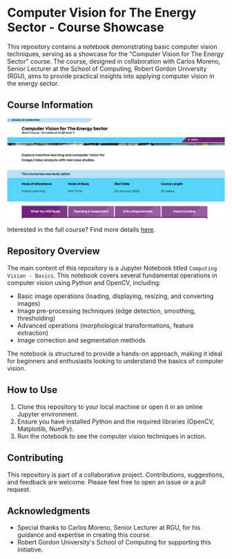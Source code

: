 # Computer Vision for The Energy Sector - Course Showcase

This repository contains a notebook demonstrating basic computer vision techniques, serving as a showcase for the "Computer Vision for The Energy Sector" course. The course, designed in collaboration with Carlos Moreno, Senior Lecturer at the School of Computing, Robert Gordon University (RGU), aims to provide practical insights into applying computer vision in the energy sector.

## Course Information
![Course Information](media/cv_rgu_course.png)

Interested in the full course? Find more details [here](https://www.rgu.ac.uk/study/courses/5630-computer-vision-for-the-energy-sector).

## Repository Overview
The main content of this repository is a Jupyter Notebook titled `Computing Vision - Basics`. This notebook covers several fundamental operations in computer vision using Python and OpenCV, including:

- Basic image operations (loading, displaying, resizing, and converting images)
- Image pre-processing techniques (edge detection, smoothing, thresholding)
- Advanced operations (morphological transformations, feature extraction)
- Image correction and segmentation methods

The notebook is structured to provide a hands-on approach, making it ideal for beginners and enthusiasts looking to understand the basics of computer vision.

## How to Use
1. Clone this repository to your local machine or open it in an online Jupyter environment.
2. Ensure you have installed Python and the required libraries (OpenCV, Matplotlib, NumPy).
3. Run the notebook to see the computer vision techniques in action.

## Contributing
This repository is part of a collaborative project. Contributions, suggestions, and feedback are welcome. Please feel free to open an issue or a pull request.

## Acknowledgments
- Special thanks to Carlos Moreno, Senior Lecturer at RGU, for his guidance and expertise in creating this course.
- Robert Gordon University's School of Computing for supporting this initiative.


